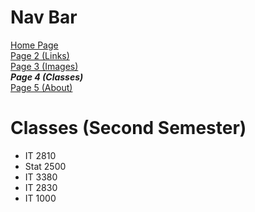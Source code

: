 # Nav Bar
[Home Page](README.md) \
[Page 2 (Links)](page2.md) \
[Page 3 (Images)](page3.md) \
***Page 4 (Classes)*** \
[Page 5 (About)](page5.md) 

# Classes (Second Semester)
- IT 2810
- Stat 2500
- IT 3380
- IT 2830
- IT 1000